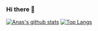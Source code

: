 ### Hi there 👋

<!--
**SaeedAnas/SaeedAnas** is a ✨ _special_ ✨ repository because its `README.md` (this file) appears on your GitHub profile.

Here are some ideas to get you started:

- 🔭 I’m currently working on ...
- 🌱 I’m currently learning ...
- 👯 I’m looking to collaborate on ...
- 🤔 I’m looking for help with ...
- 💬 Ask me about ...
- 📫 How to reach me: ...
- 😄 Pronouns: ...
- ⚡ Fun fact: ...
-->
[![Anas's github stats](https://github-readme-stats.vercel.app/api?username=SaeedAnas)](https://github.com/anuraghazra/github-readme-stats)
[![Top Langs](https://github-readme-stats.vercel.app/api/top-langs/?username=SaeedAnas)](https://github.com/anuraghazra/github-readme-stats)
